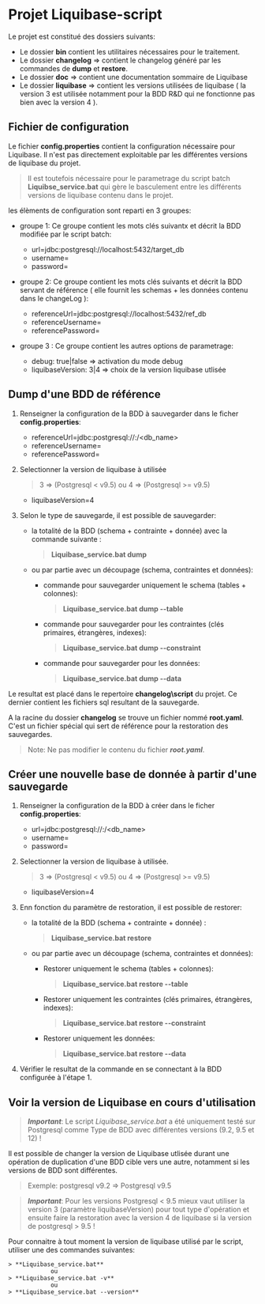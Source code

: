 # Projet Liquibase-script

Le projet est constitué des dossiers suivants:
 * Le dossier **bin** contient les utilitaires nécessaires pour le traitement.
 * Le dossier **changelog** => contient le changelog généré par les commandes de **dump** et **restore**.
 * Le dossier **doc** => contient une documentation sommaire de Liquibase
 * Le dossier **liquibase** => contient les versions utilisées de liquibase ( la version 3 est utilisée notamment pour la BDD R&D qui ne fonctionne pas bien avec la version 4 ).

## Fichier de configuration

Le fichier **config.properties** contient la configuration nécessaire pour Liquibase. Il n'est pas directement exploitable par les différentes versions de liquibase du projet.

>Il est toutefois nécessaire pour le parametrage du script batch **Liquibse_service.bat** qui gère le basculement entre les différents versions de liquibase contenu dans le projet.

les élèments de configuration sont reparti en 3 groupes:
* groupe 1: Ce groupe contient les mots clés suivantx et décrit la BDD modifiée par le script batch:
    * url=jdbc:postgresql://localhost:5432/target_db
    * username=<user>
    * password=<pwd>

* groupe 2: Ce groupe contient les mots clés suivants et décrit la BDD servant de référence ( elle fournit les schemas + les données contenu dans le changeLog ):
    * referenceUrl=jdbc:postgresql://localhost:5432/ref_db
    * referenceUsername=<user>
    * referencePassword=<pwd>

* groupe 3 : Ce groupe contient les autres options de parametrage:
    * debug: true|false => activation du mode debug
    * liquibaseVersion: 3|4 => choix de la version liquibase utlisée

## Dump d'une BDD de référence
 
 1. Renseigner la configuration de la BDD à sauvegarder dans le ficher **config.properties**:
    * referenceUrl=jdbc:postgresql://<server>:<port>/<db_name>
    * referenceUsername=<user>
    * referencePassword=<password>
  

2. Selectionner la version de liquibase à utilisée 
   >    3 => (Postgresql < v9.5) ou   4 => (Postgresql >= v9.5)
    * liquibaseVersion=4


3. Selon le type de sauvegarde, il est possible de sauvegarder:
   * la totalité de la BDD (schema + contrainte + donnée) avec la commande suivante :
        > **Liquibase_service.bat dump**

    * ou par partie avec un découpage (schema, contraintes et données):
       * commande pour sauvegarder uniquement le schema (tables + colonnes): 
            > **Liquibase_service.bat dump --table**

       * commande pour sauvegarder pour les contraintes (clés primaires, étrangères, indexes):
            > **Liquibase_service.bat dump --constraint**

       * commande pour sauvegarder pour les données:
            > **Liquibase_service.bat dump --data**

Le resultat est placé dans le repertoire **changelog\script** du projet. Ce dernier contient les fichiers sql resultant de la sauvegarde.

A la racine du dossier **changelog** se trouve un fichier nommé **root.yaml**.
C'est un fichier spécial qui sert de référence pour la restoration des sauvegardes. 
> Note: Ne pas modifier le contenu du fichier _**root.yaml**_.


## Créer une nouvelle base de donnée à partir d'une sauvegarde

1. Renseigner la configuration de la BDD à créer dans le ficher **config.properties**:
    * url=jdbc:postgresql://<server>:<port>/<db_name>
    * username=<user>
    * password=<password>
  

2. Selectionner la version de liquibase à utilisée.
   >    3 => (Postgresql < v9.5) ou   4 => (Postgresql >= v9.5)
    * liquibaseVersion=4

3. Enn fonction du paramètre de restoration, il est possible de restorer:
   * la totalité de la BDD (schema + contrainte + donnée) :
        > **Liquibase_service.bat restore**

    * ou par partie avec un découpage (schema, contraintes et données):
       * Restorer uniquement le schema (tables + colonnes): 
            > **Liquibase_service.bat restore --table**

       * Restorer uniquement les contraintes (clés primaires, étrangères, indexes):
            > **Liquibase_service.bat restore --constraint**

       * Restorer uniquement les données:
            > **Liquibase_service.bat restore --data**

4. Vérifier le resultat de la commande en se connectant à la BDD configurée à l'étape 1.

## Voir la version de Liquibase en cours d'utilisation

>**_Important_**: 
Le script _Liquibase_service.bat_ a été uniquement testé sur Postgresql comme Type de BDD avec différentes versions (9.2, 9.5 et 12) !

Il est possible de changer la version de Liquibase utlisée durant une opération de duplication d'une BDD cible vers une autre, notamment si les versions de BDD sont différentes.
> Exemple:  postgresql v9.2 => Postgresql v9.5 

>**_Important_**: 
Pour les versions Postgresql < 9.5 mieux vaut utiliser la version 3 (paramètre liquibaseVersion) pour tout type d'opération et ensuite faire la restoration avec la version 4 de liquibase si la version de postgresql > 9.5 !

Pour connaitre à tout moment la version de liquibase utilisé par le script, utiliser une des commandes suivantes:

    > **Liquibase_service.bat**
                ou
    > **Liquibase_service.bat -v**
                ou
    > **Liquibase_service.bat --version**
